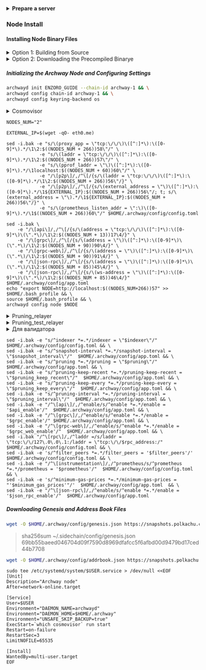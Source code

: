 
<details>
  <summary>
 <b>Prepare a server</b>
  </summary>
  
#### Update System Packages
```bash
sudo apt update && sudo apt upgrade -y
```

#### Install Required Packages
```bash
sudo apt install curl tar wget clang tree pkg-config libssl-dev libleveldb-dev jq build-essential bsdmainutils git make ncdu htop screen unzip bc fail2ban htop -y
```

<details>
  <summary>
 Package Descriptions
  </summary>
      
>  - curl, wget: Tools for downloading files.  
> - clang, build-essential: Necessary for compiling software.  
> - pkg-config, libssl-dev, libleveldb-dev: Development libraries for software building.  
> - jq: Command-line JSON processor.  
> - git: Version control system.  
> - make, bsdmainutils: Build tools and utilities.  
> - ncdu, htop, screen: System monitoring and management utilities.  
> - unzip, bc: Tools for file decompression and arithmetic operations.  
> - fail2ban: Security utility to prevent brute force attacks.  

</details>

#### Install Go v1.21.6
```bash
ver="1.21.6" && \
cd $HOME && \
wget "https://golang.org/dl/go$ver.linux-amd64.tar.gz" && \
sudo rm -rf /usr/local/go && \
sudo tar -C /usr/local -xzf "go$ver.linux-amd64.tar.gz" && \
rm "go$ver.linux-amd64.tar.gz" && \
echo "export PATH=$PATH:/usr/local/go/bin:$HOME/go/bin" >> $HOME/.bash_profile && \
source $HOME/.bash_profile && \
go version
```
```
. <(wget -qO- https://raw.githubusercontent.com/SecorD0/utils/main/installers/golang.sh)
```

</details>

### Node Install

#### Installing Node Binary Files


  <details>
  <summary>
 Option 1: Building from Source
  </summary>
    
```bash
git clone https://github.com/archway-network/archway.git archway && \
cd archway && \
git checkout v4.0.3 && \
make install
```
```bash
archwayd version --long | grep -e version -e commit
```
> version: v4.0.3       
commit: 3cc9228982f651d3a54b395d6ff026e61e91f4b6



</details>


  <details>
  <summary>
 Option 2: Downloading the Precompiled Binarye
  </summary>
    
```bash
cd $HOME
rm -rf archway
wget -O archwayd https://github.com/archway-network/archway/releases/download/v4.0.3/archwayd_linux_amd64
chmod +x archwayd
mv archwayd go/bin
```
```bash
archwayd version --long | grep -e version -e commit
```
> version: v4.0.3       
commit: 3cc9228982f651d3a54b395d6ff026e61e91f4b6
    
</details>


##### Initializing the Archway Node and Configuring Settings
```bash
archwayd init ENZORO_GUIDE --chain-id archway-1 && \
archwayd config chain-id archway-1 && \
archwayd config keyring-backend os
```

  <details>
  <summary>
 Cosmovisor
  </summary>

```
go install cosmossdk.io/tools/cosmovisor/cmd/cosmovisor@latest
```
```
cosmovisor version --cosmovisor-only
```
> cosmovisor version: v1.5.0
#### Create Cosmovisor Folders
```
mkdir -p ~/.archway/cosmovisor/genesis/bin
mkdir -p ~/.archway/cosmovisor/upgrades
```
#### Load Node Binary into Cosmovisor Folder
```
cp ~/go/bin/archwayd ~/.archway/cosmovisor/genesis/bin
```

</details>

```
NODES_NUM="2"

EXTERNAL_IP=$(wget -qO- eth0.me)

sed -i.bak -e "s/\(proxy_app = \"tcp:\/\/\)\([^:]*\):\([0-9]*\).*/\1\2:$((NODES_NUM + 266))58\"/" \
            -e "s/\(laddr = \"tcp:\/\/\)\([^:]*\):\([0-9]*\).*/\1\2:$((NODES_NUM + 266))57\"/" \
            -e "s/\(pprof_laddr = \"\)\([^:]*\):\([0-9]*\).*/\1localhost:$((NODES_NUM + 60))60\"/" \
            -e "/\[p2p\]/,/^\[/{s/\(laddr = \"tcp:\/\/\)\([^:]*\):\([0-9]*\).*/\1\2:$((NODES_NUM + 266))56\"/}" \
            -e "/\[p2p\]/,/^\[/{s/\(external_address = \"\)\([^:]*\):\([0-9]*\).*/\1${EXTERNAL_IP}:$((NODES_NUM + 266))56\"/; t; s/\(external_address = \"\).*/\1${EXTERNAL_IP}:$((NODES_NUM + 266))56\"/}" \
            -e "s/\(prometheus_listen_addr = \":\)\([0-9]*\).*/\1$((NODES_NUM + 266))60\"/" $HOME/.archway/config/config.toml

sed -i.bak \
    -e "/\[api\]/,/^\[/{s/\(address = \"tcp:\/\/\)\([^:]*\):\([0-9]*\)\(\".*\)/\1\2:$((NODES_NUM + 13))17\4/}" \
    -e "/\[grpc\]/,/^\[/{s/\(address = \"\)\([^:]*\):\([0-9]*\)\(\".*\)/\1\2:$((NODES_NUM + 90))90\4/}" \
    -e "/\[grpc-web\]/,/^\[/{s/\(address = \"\)\([^:]*\):\([0-9]*\)\(\".*\)/\1\2:$((NODES_NUM + 90))91\4/}" \
    -e "/\[json-rpc\]/,/^\[/{s/\(address = \"\)\([^:]*\):\([0-9]*\)\(\".*\)/\1\2:$((NODES_NUM + 85))45\4/}" \
    -e "/\[json-rpc\]/,/^\[/{s/\(ws-address = \"\)\([^:]*\):\([0-9]*\)\(\".*\)/\1\2:$((NODES_NUM + 85))46\4/}"  $HOME/.archway/config/app.toml 
echo "export NODE=http://localhost:$((NODES_NUM+266))57" >> $HOME/.bash_profile && \
source $HOME/.bash_profile && \
archwayd config node $NODE
```
<details>
  <summary>
Pruning_relayer
  </summary>
  
```
indexer="kv" && \
snapshot_interval="2000" && \
pruning="custom" && \
pruning_keep_recent="40000" && \
pruning_keep_every="2000" && \
pruning_interval="17" && \
api_enable="false" && \
grpc_enable="true" && \
grpc_web_enable="false" && \
json_rpc_enable="false" && \
filter_peers="true" && \
prometheus="false" && \
rpc_address="0.0.0.0" && \
minimum_gas_prices="0aarch"
```
</details>

<details>
  <summary>
Pruning_test_relayer
  </summary>
  
```

indexer="kv" && \
snapshot_interval="2000" && \
pruning="custom" && \
pruning_keep_recent="20000" && \
pruning_keep_every="2000" && \
pruning_interval="17" && \
api_enable="true" && \
grpc_enable="true" && \
grpc_web_enable="true" && \
json_rpc_enable="false" && \
filter_peers="true" && \
prometheus="false" && \
rpc_address="127.0.0.1" && \
minimum_gas_prices="0$TOKEN" 
```
</details>

<details>
  <summary>
Для валидатора
  </summary>
  
```
indexer="null" && \
snapshot_interval="100" && \
pruning="custom" && \
pruning_keep_recent="100" && \
pruning_keep_every="0" && \
pruning_interval="17" && \
api_enable="false" && \
grpc_enable="false" && \
grpc_web_enable="false" && \
json_rpc_enable="false" && \
filter_peers="true" && \
prometheus="false" && \
rpc_address="127.0.0.1" && \
minimum_gas_prices="0.001$TOKEN"
```

</details>

```
sed -i.bak -e "s/^indexer *=.*/indexer = \"$indexer\"/" $HOME/.archway/config/config.toml && \
sed -i.bak -e "s/^snapshot-interval *=.*/snapshot-interval = \"$snapshot_interval\"/"  $HOME/.archway/config/app.toml && \
sed -i.bak -e "s/^pruning *=.*/pruning = \"$pruning\"/"  $HOME/.archway/config/app.toml && \
sed -i.bak -e "s/^pruning-keep-recent *=.*/pruning-keep-recent = \"$pruning_keep_recent\"/"  $HOME/.archway/config/app.toml && \
sed -i.bak -e "s/^pruning-keep-every *=.*/pruning-keep-every = \"$pruning_keep_every\"/"  $HOME/.archway/config/app.toml && \
sed -i.bak -e "s/^pruning-interval *=.*/pruning-interval = \"$pruning_interval\"/"  $HOME/.archway/config/app.toml && \
sed -i.bak -e "/^\[api\]/,/^enable/s/^enable *=.*/enable = '$api_enable'/"  $HOME/.archway/config/app.toml && \
sed -i.bak -e "/^\[grpc\]/,/^enable/s/^enable *=.*/enable = '$grpc_enable'/" $HOME/.archway/config/app.toml && \
sed -i.bak -e "/^\[grpc-web\]/,/^enable/s/^enable *=.*/enable = '$grpc_web_enable'/"  $HOME/.archway/config/app.toml && \
sed -i.bak "/^\[rpc\]/,/^laddr =/s/laddr = \"tcp:\/\/127\.0\.0\.1:/laddr = \"tcp:\/\/$rpc_address:/"  $HOME/.archway/config/config.toml && \
sed -i.bak -e 's/^filter_peers *=.*/filter_peers = '$filter_peers'/' $HOME/.archway/config/config.toml && \
sed -i.bak -e "/^\[instrumentation\]/,/^prometheus/s/^prometheus *=.*/prometheus = '$prometheus'/"  $HOME/.archway/config/config.toml && \
sed -i.bak -e 's/^minimum-gas-prices *=.*/minimum-gas-prices = "'$minimum_gas_prices'"/'  $HOME/.archway/config/app.toml  && \
sed -i.bak -e "/^\[json-rpc\]/,/^enable/s/^enable *=.*/enable = '$json_rpc_enable'/"  $HOME/.archway/config/app.toml
```
##### Downloading Genesis and Address Book Files
```bash
wget -O $HOME/.archway/config/genesis.json https://snapshots.polkachu.com/genesis/archway/genesis.json
```
> sha256sum ~/.sidechain/config/genesis.json   
> 69bb55baeed046704d09f7590d8969dfafcc5f6afbd00d9479bd17ced44b7708

```bash
wget -O $HOME/.archway/config/addrbook.json https://snapshots.polkachu.com/addrbook/archway/addrbook.json
```

```
sudo tee /etc/systemd/system/$USER.service > /dev/null <<EOF
[Unit]
Description="Archway node"
After=network-online.target

[Service]
User=$USER
Environment="DAEMON_NAME=archwayd"
Environment="DAEMON_HOME=$HOME/.archway"
Environment="UNSAFE_SKIP_BACKUP=true"
ExecStart=`which cosmovisor` run start
Restart=on-failure
RestartSec=3
LimitNOFILE=65535

[Install]
WantedBy=multi-user.target
EOF
```
